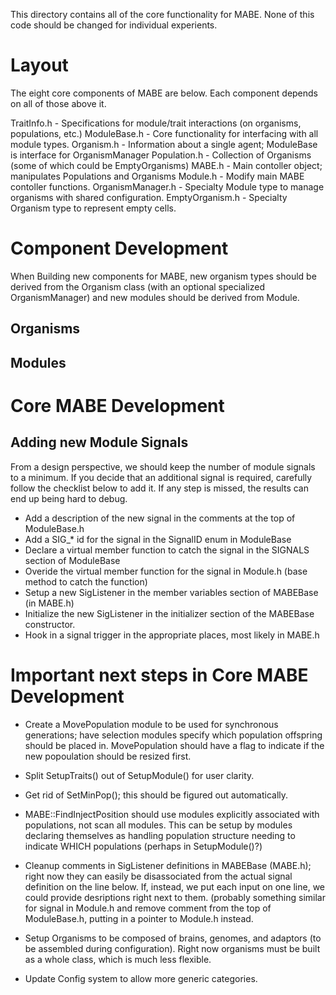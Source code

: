This directory contains all of the core functionality for MABE.  None of this code should be
changed for individual experients.

# Layout

The eight core components of MABE are below.  Each component depends on all of those above it.

TraitInfo.h       - Specifications for module/trait interactions (on organisms, populations, etc.)
ModuleBase.h      - Core functionality for interfacing with all module types.
Organism.h        - Information about a single agent; ModuleBase is interface for OrganismManager
Population.h      - Collection of Organisms (some of which could be EmptyOrganisms)
MABE.h            - Main contoller object; manipulates Populations and Organisms
Module.h          - Modify main MABE contoller functions.
OrganismManager.h - Specialty Module type to manage organisms with shared configuration.
EmptyOrganism.h   - Specialty Organism type to represent empty cells.


# Component Development

When Building new components for MABE, new organism types should be derived from the Organism class (with an optional specialized OrganismManager) and new modules should be derived from Module.

## Organisms

## Modules


# Core MABE Development

## Adding new Module Signals

From a design perspective, we should keep the number of module signals to a minimum.  If you
decide that an additional signal is required, carefully follow the checklist below to add it.
If any step is missed, the results can end up being hard to debug.

* Add a description of the new signal in the comments at the top of ModuleBase.h
* Add a SIG_* id for the signal in the SignalID enum in ModuleBase
* Declare a virtual member function to catch the signal in the SIGNALS section of ModuleBase
* Overide the virtual member function for the signal in Module.h (base method to catch the function)
* Setup a new SigListener in the member variables section of MABEBase (in MABE.h)
* Initialize the new SigListener in the initializer section of the MABEBase constructor.
* Hook in a signal trigger in the appropriate places, most likely in MABE.h
  


# Important next steps in Core MABE Development

* Create a MovePopulation module to be used for synchronous generations; have selection modules specify which population offspring should be placed in.  MovePopulation should have a flag to indicate if the new popoulation should be resized first.

* Split SetupTraits() out of SetupModule() for user clarity.

* Get rid of SetMinPop(); this should be figured out automatically.

* MABE::FindInjectPosition should use modules explicitly associated with populations, not scan all modules.  This can be setup by modules declaring themselves as handling population structure needing to indicate WHICH populations (perhaps in SetupModule()?)

* Cleanup comments in SigListener definitions in MABEBase (MABE.h); right now they can easily be disassociated from the actual signal definition on the line below.  If, instead, we put each input on one line, we could provide desriptions right next to them.  (probably something similar for signal in Module.h and remove comment from the top of ModuleBase.h, putting in a pointer to Module.h instead.

* Setup Organisms to be composed of brains, genomes, and adaptors (to be assembled during configuration).  Right now organisms must be built as a whole class, which is much less flexible.
  
* Update Config system to allow more generic categories.
